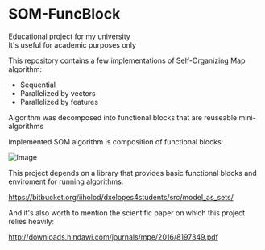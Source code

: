 # SOM-FuncBlock
Educational project for my university  
It's useful for academic purposes only

This repository contains a few implementations of Self-Organizing Map algorithm: 
* Sequential
* Parallelized by vectors
* Parallelized by features

Algorithm was decomposed into functional blocks that are reuseable mini-algorithms

Implemented SOM algorithm is composition of functional blocks:

![Image](https://i.imgur.com/rpMyUuj.png)

This project depends on a library that provides basic functional blocks and enviroment for running algorithms:

https://bitbucket.org/iiholod/dxelopes4students/src/model_as_sets/

And it's also worth to mention the scientific paper on which this project relies heavily:

http://downloads.hindawi.com/journals/mpe/2016/8197349.pdf
